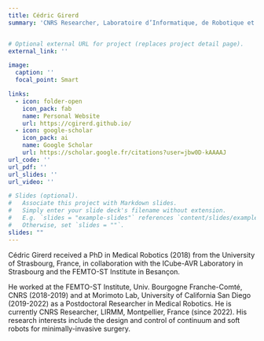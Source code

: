```yaml
---
title: Cédric Girerd
summary: 'CNRS Researcher, Laboratoire d’Informatique, de Robotique et de Microélectronique de Montpellier (LIRMM), France'


# Optional external URL for project (replaces project detail page).
external_link: ''

image:
  caption: ''
  focal_point: Smart

links:
  - icon: folder-open
    icon_pack: fab
    name: Personal Website
    url: https://cgirerd.github.io/
  - icon: google-scholar
    icon_pack: ai
    name: Google Scholar
    url: https://scholar.google.fr/citations?user=jbw0D-kAAAAJ
url_code: ''
url_pdf: ''
url_slides: ''
url_video: ''

# Slides (optional).
#   Associate this project with Markdown slides.
#   Simply enter your slide deck's filename without extension.
#   E.g. `slides = "example-slides"` references `content/slides/example-slides.md`.
#   Otherwise, set `slides = ""`.
slides: ""
---
```


Cédric Girerd received a PhD in Medical Robotics (2018) from the University of Strasbourg, France, 
in collaboration with the ICube-AVR Laboratory in Strasbourg and the FEMTO-ST Institute in Besançon.

He worked at the FEMTO-ST Institute, Univ. Bourgogne Franche-Comté, CNRS (2018-2019) and at Morimoto Lab, University of California San Diego (2019-2022) as a Postdoctoral Researcher in Medical Robotics. 
He is currently CNRS Researcher, LIRMM, Montpellier, France (since 2022). His research interests include the design and control of continuum and soft robots for minimally-invasive surgery.
